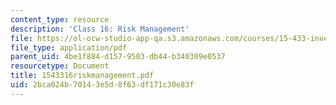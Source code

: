 ```yaml
---
content_type: resource
description: 'Class 16: Risk Management'
file: https://ol-ocw-studio-app-qa.s3.amazonaws.com/courses/15-433-investments-spring-2003/2bca024b70143e5d8f63df171c30e83f_1543316riskmanagement.pdf
file_type: application/pdf
parent_uid: 4be1f884-d157-9503-db44-b340309e0537
resourcetype: Document
title: 1543316riskmanagement.pdf
uid: 2bca024b-7014-3e5d-8f63-df171c30e83f
---
```

